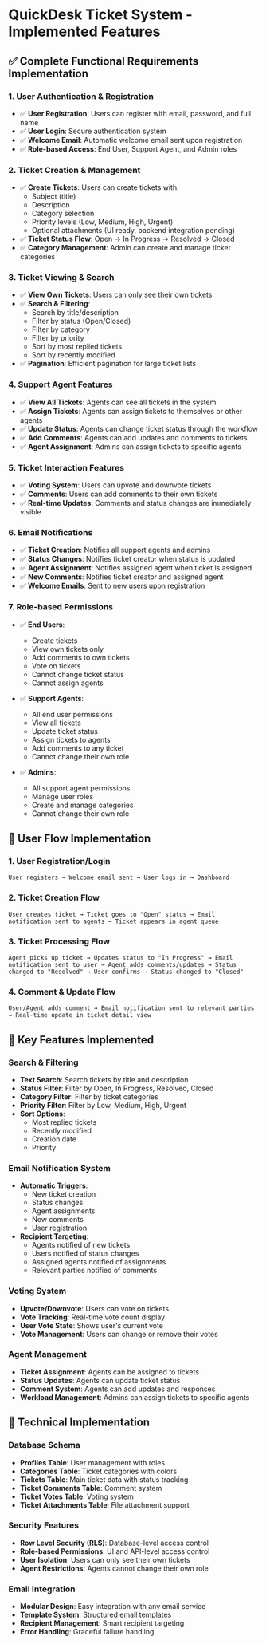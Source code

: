 # QuickDesk Ticket System - Implemented Features

## ✅ Complete Functional Requirements Implementation

### 1. User Authentication & Registration
- ✅ **User Registration**: Users can register with email, password, and full name
- ✅ **User Login**: Secure authentication system
- ✅ **Welcome Email**: Automatic welcome email sent upon registration
- ✅ **Role-based Access**: End User, Support Agent, and Admin roles

### 2. Ticket Creation & Management
- ✅ **Create Tickets**: Users can create tickets with:
  - Subject (title)
  - Description
  - Category selection
  - Priority levels (Low, Medium, High, Urgent)
  - Optional attachments (UI ready, backend integration pending)
- ✅ **Ticket Status Flow**: Open → In Progress → Resolved → Closed
- ✅ **Category Management**: Admin can create and manage ticket categories

### 3. Ticket Viewing & Search
- ✅ **View Own Tickets**: Users can only see their own tickets
- ✅ **Search & Filtering**: 
  - Search by title/description
  - Filter by status (Open/Closed)
  - Filter by category
  - Filter by priority
  - Sort by most replied tickets
  - Sort by recently modified
- ✅ **Pagination**: Efficient pagination for large ticket lists

### 4. Support Agent Features
- ✅ **View All Tickets**: Agents can see all tickets in the system
- ✅ **Assign Tickets**: Agents can assign tickets to themselves or other agents
- ✅ **Update Status**: Agents can change ticket status through the workflow
- ✅ **Add Comments**: Agents can add updates and comments to tickets
- ✅ **Agent Assignment**: Admins can assign tickets to specific agents

### 5. Ticket Interaction Features
- ✅ **Voting System**: Users can upvote and downvote tickets
- ✅ **Comments**: Users can add comments to their own tickets
- ✅ **Real-time Updates**: Comments and status changes are immediately visible

### 6. Email Notifications
- ✅ **Ticket Creation**: Notifies all support agents and admins
- ✅ **Status Changes**: Notifies ticket creator when status is updated
- ✅ **Agent Assignment**: Notifies assigned agent when ticket is assigned
- ✅ **New Comments**: Notifies ticket creator and assigned agent
- ✅ **Welcome Emails**: Sent to new users upon registration

### 7. Role-based Permissions
- ✅ **End Users**:
  - Create tickets
  - View own tickets only
  - Add comments to own tickets
  - Vote on tickets
  - Cannot change ticket status
  - Cannot assign agents

- ✅ **Support Agents**:
  - All end user permissions
  - View all tickets
  - Update ticket status
  - Assign tickets to agents
  - Add comments to any ticket
  - Cannot change their own role

- ✅ **Admins**:
  - All support agent permissions
  - Manage user roles
  - Create and manage categories
  - Cannot change their own role

## 🔄 User Flow Implementation

### 1. User Registration/Login
```
User registers → Welcome email sent → User logs in → Dashboard
```

### 2. Ticket Creation Flow
```
User creates ticket → Ticket goes to "Open" status → Email notification sent to agents → Ticket appears in agent queue
```

### 3. Ticket Processing Flow
```
Agent picks up ticket → Updates status to "In Progress" → Email notification sent to user → Agent adds comments/updates → Status changed to "Resolved" → User confirms → Status changed to "Closed"
```

### 4. Comment & Update Flow
```
User/Agent adds comment → Email notification sent to relevant parties → Real-time update in ticket detail view
```

## 🎯 Key Features Implemented

### Search & Filtering
- **Text Search**: Search tickets by title and description
- **Status Filter**: Filter by Open, In Progress, Resolved, Closed
- **Category Filter**: Filter by ticket categories
- **Priority Filter**: Filter by Low, Medium, High, Urgent
- **Sort Options**: 
  - Most replied tickets
  - Recently modified
  - Creation date
  - Priority

### Email Notification System
- **Automatic Triggers**: 
  - New ticket creation
  - Status changes
  - Agent assignments
  - New comments
  - User registration
- **Recipient Targeting**: 
  - Agents notified of new tickets
  - Users notified of status changes
  - Assigned agents notified of assignments
  - Relevant parties notified of comments

### Voting System
- **Upvote/Downvote**: Users can vote on tickets
- **Vote Tracking**: Real-time vote count display
- **User Vote State**: Shows user's current vote
- **Vote Management**: Users can change or remove their votes

### Agent Management
- **Ticket Assignment**: Agents can be assigned to tickets
- **Status Updates**: Agents can update ticket status
- **Comment System**: Agents can add updates and responses
- **Workload Management**: Admins can assign tickets to specific agents

## 🔧 Technical Implementation

### Database Schema
- **Profiles Table**: User management with roles
- **Categories Table**: Ticket categories with colors
- **Tickets Table**: Main ticket data with status tracking
- **Ticket Comments Table**: Comment system
- **Ticket Votes Table**: Voting system
- **Ticket Attachments Table**: File attachment support

### Security Features
- **Row Level Security (RLS)**: Database-level access control
- **Role-based Permissions**: UI and API-level access control
- **User Isolation**: Users can only see their own tickets
- **Agent Restrictions**: Agents cannot change their own role

### Email Integration
- **Modular Design**: Easy integration with any email service
- **Template System**: Structured email templates
- **Recipient Management**: Smart recipient targeting
- **Error Handling**: Graceful failure handling
